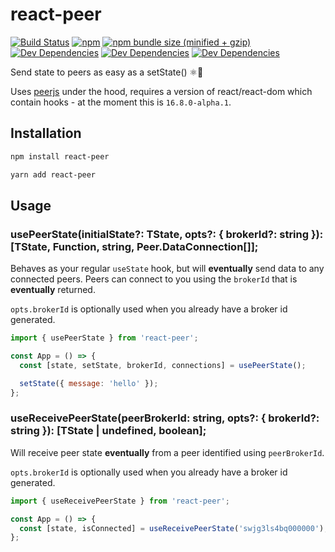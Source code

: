 # react-peer

[![Build Status](https://travis-ci.org/madou/react-peer.svg?branch=master)](https://travis-ci.org/madou/react-peer)
[![npm](https://img.shields.io/npm/v/react-peer.svg)](https://www.npmjs.com/package/react-peer)
[![npm bundle size (minified + gzip)](https://img.shields.io/bundlephobia/minzip/react-peer.svg)](https://bundlephobia.com/result?p=react-peer)
[![Dev Dependencies](https://david-dm.org/madou/react-peer/status.svg)](https://david-dm.org/madou/react-peer)
[![Dev Dependencies](https://david-dm.org/madou/react-peer/peer-status.svg)](https://david-dm.org/madou/react-peer?type=peer)
[![Dev Dependencies](https://david-dm.org/madou/react-peer/dev-status.svg)](https://david-dm.org/madou/react-peer?type=dev)

Send state to peers as easy as a setState() ⚛🍐

Uses [peerjs](https://peerjs.com/) under the hood,
requires a version of react/react-dom which contain hooks - at the moment this is `16.8.0-alpha.1`.

## Installation

```bash
npm install react-peer
```

```bash
yarn add react-peer
```

## Usage

### usePeerState<TState>(initialState?: TState, opts?: { brokerId?: string }): [TState, Function, string, Peer.DataConnection[]];

Behaves as your regular `useState` hook,
but will **eventually** send data to any connected peers.
Peers can connect to you using the `brokerId` that is **eventually** returned.

`opts.brokerId` is optionally used when you already have a broker id generated.

```js
import { usePeerState } from 'react-peer';

const App = () => {
  const [state, setState, brokerId, connections] = usePeerState();

  setState({ message: 'hello' });
};
```

### useReceivePeerState<TState>(peerBrokerId: string, opts?: { brokerId?: string }): [TState | undefined, boolean];

Will receive peer state **eventually** from a peer identified using `peerBrokerId`.

`opts.brokerId` is optionally used when you already have a broker id generated.

```js
import { useReceivePeerState } from 'react-peer';

const App = () => {
  const [state, isConnected] = useReceivePeerState('swjg3ls4bq000000');
};
```
